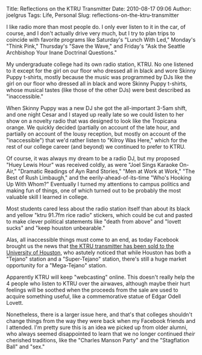 Title: Reflections on the KTRU Transmitter
Date: 2010-08-17 09:06
Author: joelgrus
Tags: Life, Personal
Slug: reflections-on-the-ktru-transmitter

I like radio more than most people do. I only ever listen to it in the
car, of course, and I don't actually drive very much, but I try to plan
trips to coincide with favorite programs like Saturday's "Lunch With
Led," Monday's "Think Pink," Thursday's "Save the Wave," and Friday's
"Ask the Seattle Archbishop Your Inane Doctrinal Questions."

My undergraduate college had its own radio station, KTRU. No one
listened to it except for the girl on our floor who dressed all in black
and wore Skinny Puppy t-shirts, mostly because the music was programmed
by DJs like the girl on our floor who dressed all in black and wore
Skinny Puppy t-shirts, whose musical tastes (like those of the other
DJs) were best described as "inaccessible."

When Skinny Puppy was a new DJ she got the all-important 3-5am shift,
and one night Cesar and I stayed up really late so we could listen to
her show on a novelty radio that was designed to look like the Tropicana
orange. We quickly decided (partially on account of the late hour, and
partially on account of the lousy reception, but mostly on account of
the "inaccessible") that we'd rather listen to "Kilroy Was Here," which
for the rest of our college career (and beyond) we continued to prefer
to KTRU.

Of course, it was always my dream to be a radio DJ, but my proposed
"Huey Lewis Hour" was received coldly, as were "Joel Sings Karaoke
On-Air," "Dramatic Readings of Ayn Rand Stories," "Men at Work at Work,"
"The Best of Rush Limbaugh," and the eerily-ahead-of-its-time "Who's
Hooking Up With Whom?" Eventually I turned my attentions to campus
politics and making fun of things, one of which turned out to be
probably the most valuable skill I learned in college.

Most students cared less about the radio station itself than about its
black and yellow "ktru 91.7fm rice radio" stickers, which could be cut
and pasted to make clever political statements like "death from above"
and "lovett sucks" and "keep houston unbearable."

Alas, all inaccessible things must come to an end, as today Facebook
brought us the news that [the KTRU transmitter has been sold to the
University of
Houston](http://www.media.rice.edu/media/NewsBot.asp?MODE=VIEW&ID=14643),
who astutely noticed that while Houston has both a "Tejano" station and
a "Super-Tejano" station, there's still a huge market opportunity for a
"Mega-Tejano" station.

Apparently KTRU will keep "webcasting" online. This doesn't really help
the 4 people who listen to KTRU over the airwaves, although maybe their
hurt feelings will be soothed when the proceeds from the sale are used
to acquire something useful, like a commemorative statue of Edgar Odell
Lovett.

Nonetheless, there is a larger issue here, and that's that colleges
shouldn't change things from the way they were back when my Facebook
friends and I attended. I'm pretty sure this is an idea we picked up
from older alumni, who always seemed disappointed to learn that we no
longer continued *their* cherished traditions, like the "Charles Manson
Party" and the "Stagflation Ball" and "sex."
